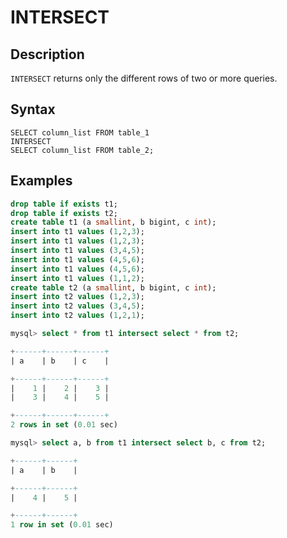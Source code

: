 # **INTERSECT**

## **Description**

`INTERSECT` returns only the different rows of two or more queries.

## **Syntax**

```
SELECT column_list FROM table_1
INTERSECT
SELECT column_list FROM table_2;
```

## **Examples**

```sql
drop table if exists t1;
drop table if exists t2;
create table t1 (a smallint, b bigint, c int);
insert into t1 values (1,2,3);
insert into t1 values (1,2,3);
insert into t1 values (3,4,5);
insert into t1 values (4,5,6);
insert into t1 values (4,5,6);
insert into t1 values (1,1,2);
create table t2 (a smallint, b bigint, c int);
insert into t2 values (1,2,3);
insert into t2 values (3,4,5);
insert into t2 values (1,2,1);

mysql> select * from t1 intersect select * from t2;

+------+------+------+
| a    | b    | c    |

+------+------+------+
|    1 |    2 |    3 |
|    3 |    4 |    5 |

+------+------+------+
2 rows in set (0.01 sec)

mysql> select a, b from t1 intersect select b, c from t2;

+------+------+
| a    | b    |

+------+------+
|    4 |    5 |

+------+------+
1 row in set (0.01 sec)
```
